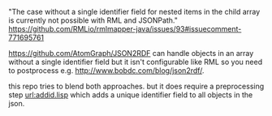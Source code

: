 
"The case without a single identifier field for nested items in the child array is currently not possible with RML and JSONPath."
https://github.com/RMLio/rmlmapper-java/issues/93#issuecomment-771695761


https://github.com/AtomGraph/JSON2RDF can handle objects in an array without a single identifier field but it isn't configurable like RML so you need to postprocess e.g. http://www.bobdc.com/blog/json2rdf/.

this repo tries to blend both approaches. but it does require a preprocessing step <url:addid.lisp> which adds a unique identifier field to all objects in the json.
